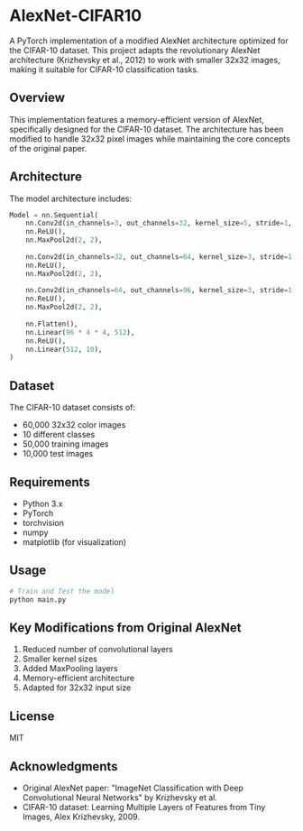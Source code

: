 # AlexNet-CIFAR10

A PyTorch implementation of a modified AlexNet architecture optimized for the CIFAR-10 dataset. This project adapts the revolutionary AlexNet architecture (Krizhevsky et al., 2012) to work with smaller 32x32 images, making it suitable for CIFAR-10 classification tasks.

## Overview

This implementation features a memory-efficient version of AlexNet, specifically designed for the CIFAR-10 dataset. The architecture has been modified to handle 32x32 pixel images while maintaining the core concepts of the original paper.

## Architecture

The model architecture includes:
```python
Model = nn.Sequential(
    nn.Conv2d(in_channels=3, out_channels=32, kernel_size=5, stride=1, padding=2),
    nn.ReLU(),
    nn.MaxPool2d(2, 2),
    
    nn.Conv2d(in_channels=32, out_channels=64, kernel_size=3, stride=1, padding=1),
    nn.ReLU(),
    nn.MaxPool2d(2, 2),
    
    nn.Conv2d(in_channels=64, out_channels=96, kernel_size=3, stride=1, padding=1),
    nn.ReLU(),
    nn.MaxPool2d(2, 2),
    
    nn.Flatten(),
    nn.Linear(96 * 4 * 4, 512),
    nn.ReLU(),
    nn.Linear(512, 10),
)
```

## Dataset

The CIFAR-10 dataset consists of:
- 60,000 32x32 color images
- 10 different classes
- 50,000 training images
- 10,000 test images

## Requirements

- Python 3.x
- PyTorch
- torchvision
- numpy
- matplotlib (for visualization)

<!-- ## Installation -->
<!---->
<!-- ```bash -->
<!-- git clone https://github.com/yourusername/AlexNet-CIFAR10.git -->
<!-- cd AlexNet-CIFAR10 -->
<!-- pip install -r requirements.txt -->
<!-- ``` -->

## Usage

```python
# Train and Test the model
python main.py
```

## Key Modifications from Original AlexNet

1. Reduced number of convolutional layers
2. Smaller kernel sizes
3. Added MaxPooling layers
4. Memory-efficient architecture
5. Adapted for 32x32 input size

## License

MIT

## Acknowledgments

- Original AlexNet paper: "ImageNet Classification with Deep Convolutional Neural Networks" by Krizhevsky et al.
- CIFAR-10 dataset: Learning Multiple Layers of Features from Tiny Images, Alex Krizhevsky, 2009.

